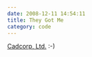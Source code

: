 ```yaml
---
date: 2008-12-11 14:54:11
title: They Got Me
category: code
---
```


[Cadcorp, Ltd.](http://blog.lostinspatial.com/2008/12/08/taking-over-osgeo-one-freetard-at-a-time/) :-)
